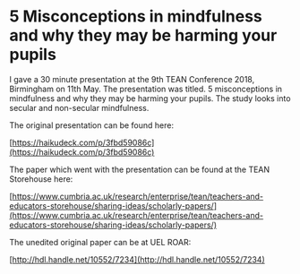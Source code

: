 # 5 Misconceptions in mindfulness and why they may be harming your pupils

I gave a 30 minute presentation at the 9th TEAN Conference 2018, Birmingham on 11th May. The presentation was titled. 5 misconceptions in mindfulness and why they may be harming your pupils. The study looks into secular and non-secular mindfulness.

The original presentation can be found here:

[https://haikudeck.com/p/3fbd59086c](https://haikudeck.com/p/3fbd59086c)

The paper which went with the presentation can be found at the TEAN Storehouse here:

[https://www.cumbria.ac.uk/research/enterprise/tean/teachers-and-educators-storehouse/sharing-ideas/scholarly-papers/](https://www.cumbria.ac.uk/research/enterprise/tean/teachers-and-educators-storehouse/sharing-ideas/scholarly-papers/)

The unedited original paper can be at UEL ROAR:


[http://hdl.handle.net/10552/7234](http://hdl.handle.net/10552/7234)
